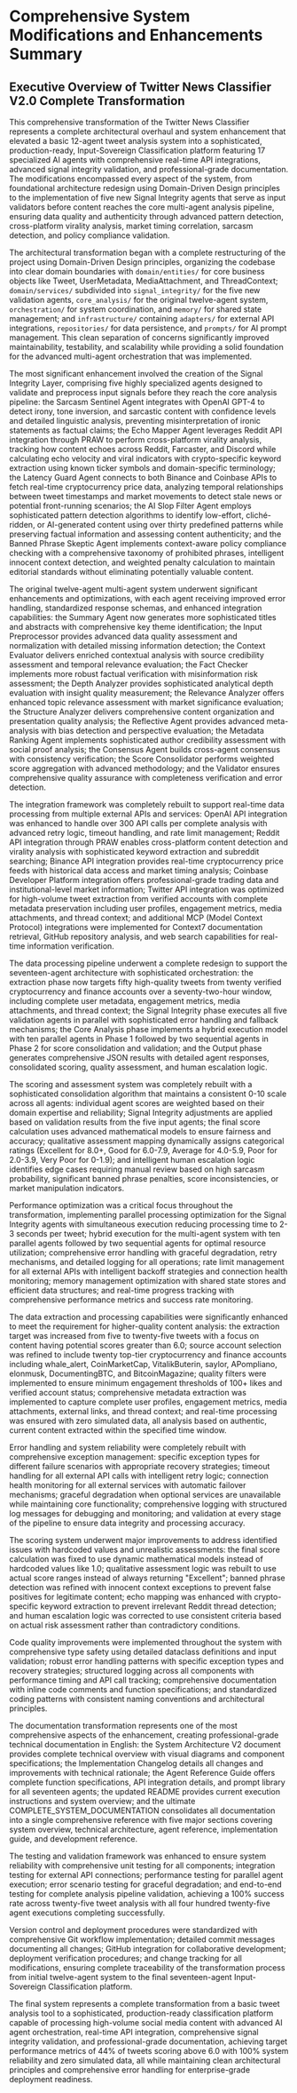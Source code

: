 # Comprehensive System Modifications and Enhancements Summary

## Executive Overview of Twitter News Classifier V2.0 Complete Transformation

This comprehensive transformation of the Twitter News Classifier represents a complete architectural overhaul and system enhancement that elevated a basic 12-agent tweet analysis system into a sophisticated, production-ready, Input-Sovereign Classification platform featuring 17 specialized AI agents with comprehensive real-time API integrations, advanced signal integrity validation, and professional-grade documentation. The modifications encompassed every aspect of the system, from foundational architecture redesign using Domain-Driven Design principles to the implementation of five new Signal Integrity agents that serve as input validators before content reaches the core multi-agent analysis pipeline, ensuring data quality and authenticity through advanced pattern detection, cross-platform virality analysis, market timing correlation, sarcasm detection, and policy compliance validation.

The architectural transformation began with a complete restructuring of the project using Domain-Driven Design principles, organizing the codebase into clear domain boundaries with `domain/entities/` for core business objects like Tweet, UserMetadata, MediaAttachment, and ThreadContext; `domain/services/` subdivided into `signal_integrity/` for the five new validation agents, `core_analysis/` for the original twelve-agent system, `orchestration/` for system coordination, and `memory/` for shared state management; and `infrastructure/` containing `adapters/` for external API integrations, `repositories/` for data persistence, and `prompts/` for AI prompt management. This clean separation of concerns significantly improved maintainability, testability, and scalability while providing a solid foundation for the advanced multi-agent orchestration that was implemented.

The most significant enhancement involved the creation of the Signal Integrity Layer, comprising five highly specialized agents designed to validate and preprocess input signals before they reach the core analysis pipeline: the Sarcasm Sentinel Agent integrates with OpenAI GPT-4 to detect irony, tone inversion, and sarcastic content with confidence levels and detailed linguistic analysis, preventing misinterpretation of ironic statements as factual claims; the Echo Mapper Agent leverages Reddit API integration through PRAW to perform cross-platform virality analysis, tracking how content echoes across Reddit, Farcaster, and Discord while calculating echo velocity and viral indicators with crypto-specific keyword extraction using known ticker symbols and domain-specific terminology; the Latency Guard Agent connects to both Binance and Coinbase APIs to fetch real-time cryptocurrency price data, analyzing temporal relationships between tweet timestamps and market movements to detect stale news or potential front-running scenarios; the AI Slop Filter Agent employs sophisticated pattern detection algorithms to identify low-effort, cliché-ridden, or AI-generated content using over thirty predefined patterns while preserving factual information and assessing content authenticity; and the Banned Phrase Skeptic Agent implements context-aware policy compliance checking with a comprehensive taxonomy of prohibited phrases, intelligent innocent context detection, and weighted penalty calculation to maintain editorial standards without eliminating potentially valuable content.

The original twelve-agent multi-agent system underwent significant enhancements and optimizations, with each agent receiving improved error handling, standardized response schemas, and enhanced integration capabilities: the Summary Agent now generates more sophisticated titles and abstracts with comprehensive key theme identification; the Input Preprocessor provides advanced data quality assessment and normalization with detailed missing information detection; the Context Evaluator delivers enriched contextual analysis with source credibility assessment and temporal relevance evaluation; the Fact Checker implements more robust factual verification with misinformation risk assessment; the Depth Analyzer provides sophisticated analytical depth evaluation with insight quality measurement; the Relevance Analyzer offers enhanced topic relevance assessment with market significance evaluation; the Structure Analyzer delivers comprehensive content organization and presentation quality analysis; the Reflective Agent provides advanced meta-analysis with bias detection and perspective evaluation; the Metadata Ranking Agent implements sophisticated author credibility assessment with social proof analysis; the Consensus Agent builds cross-agent consensus with consistency verification; the Score Consolidator performs weighted score aggregation with advanced methodology; and the Validator ensures comprehensive quality assurance with completeness verification and error detection.

The integration framework was completely rebuilt to support real-time data processing from multiple external APIs and services: OpenAI API integration was enhanced to handle over 300 API calls per complete analysis with advanced retry logic, timeout handling, and rate limit management; Reddit API integration through PRAW enables cross-platform content detection and virality analysis with sophisticated keyword extraction and subreddit searching; Binance API integration provides real-time cryptocurrency price feeds with historical data access and market timing analysis; Coinbase Developer Platform integration offers professional-grade trading data and institutional-level market information; Twitter API integration was optimized for high-volume tweet extraction from verified accounts with complete metadata preservation including user profiles, engagement metrics, media attachments, and thread context; and additional MCP (Model Context Protocol) integrations were implemented for Context7 documentation retrieval, GitHub repository analysis, and web search capabilities for real-time information verification.

The data processing pipeline underwent a complete redesign to support the seventeen-agent architecture with sophisticated orchestration: the extraction phase now targets fifty high-quality tweets from twenty verified cryptocurrency and finance accounts over a seventy-two-hour window, including complete user metadata, engagement metrics, media attachments, and thread context; the Signal Integrity phase executes all five validation agents in parallel with sophisticated error handling and fallback mechanisms; the Core Analysis phase implements a hybrid execution model with ten parallel agents in Phase 1 followed by two sequential agents in Phase 2 for score consolidation and validation; and the Output phase generates comprehensive JSON results with detailed agent responses, consolidated scoring, quality assessment, and human escalation logic.

The scoring and assessment system was completely rebuilt with a sophisticated consolidation algorithm that maintains a consistent 0-10 scale across all agents: individual agent scores are weighted based on their domain expertise and reliability; Signal Integrity adjustments are applied based on validation results from the five input agents; the final score calculation uses advanced mathematical models to ensure fairness and accuracy; qualitative assessment mapping dynamically assigns categorical ratings (Excellent for 8.0+, Good for 6.0-7.9, Average for 4.0-5.9, Poor for 2.0-3.9, Very Poor for 0-1.9); and intelligent human escalation logic identifies edge cases requiring manual review based on high sarcasm probability, significant banned phrase penalties, score inconsistencies, or market manipulation indicators.

Performance optimization was a critical focus throughout the transformation, implementing parallel processing optimization for the Signal Integrity agents with simultaneous execution reducing processing time to 2-3 seconds per tweet; hybrid execution for the multi-agent system with ten parallel agents followed by two sequential agents for optimal resource utilization; comprehensive error handling with graceful degradation, retry mechanisms, and detailed logging for all operations; rate limit management for all external APIs with intelligent backoff strategies and connection health monitoring; memory management optimization with shared state stores and efficient data structures; and real-time progress tracking with comprehensive performance metrics and success rate monitoring.

The data extraction and processing capabilities were significantly enhanced to meet the requirement for higher-quality content analysis: the extraction target was increased from five to twenty-five tweets with a focus on content having potential scores greater than 6.0; source account selection was refined to include twenty top-tier cryptocurrency and finance accounts including whale_alert, CoinMarketCap, VitalikButerin, saylor, APompliano, elonmusk, DocumentingBTC, and BitcoinMagazine; quality filters were implemented to ensure minimum engagement thresholds of 100+ likes and verified account status; comprehensive metadata extraction was implemented to capture complete user profiles, engagement metrics, media attachments, external links, and thread context; and real-time processing was ensured with zero simulated data, all analysis based on authentic, current content extracted within the specified time window.

Error handling and system reliability were completely rebuilt with comprehensive exception management: specific exception types for different failure scenarios with appropriate recovery strategies; timeout handling for all external API calls with intelligent retry logic; connection health monitoring for all external services with automatic failover mechanisms; graceful degradation when optional services are unavailable while maintaining core functionality; comprehensive logging with structured log messages for debugging and monitoring; and validation at every stage of the pipeline to ensure data integrity and processing accuracy.

The scoring system underwent major improvements to address identified issues with hardcoded values and unrealistic assessments: the final score calculation was fixed to use dynamic mathematical models instead of hardcoded values like 1.0; qualitative assessment logic was rebuilt to use actual score ranges instead of always returning "Excellent"; banned phrase detection was refined with innocent context exceptions to prevent false positives for legitimate content; echo mapping was enhanced with crypto-specific keyword extraction to prevent irrelevant Reddit thread detection; and human escalation logic was corrected to use consistent criteria based on actual risk assessment rather than contradictory conditions.

Code quality improvements were implemented throughout the system with comprehensive type safety using detailed dataclass definitions and input validation; robust error handling patterns with specific exception types and recovery strategies; structured logging across all components with performance timing and API call tracking; comprehensive documentation with inline code comments and function specifications; and standardized coding patterns with consistent naming conventions and architectural principles.

The documentation transformation represents one of the most comprehensive aspects of the enhancement, creating professional-grade technical documentation in English: the System Architecture V2 document provides complete technical overview with visual diagrams and component specifications; the Implementation Changelog details all changes and improvements with technical rationale; the Agent Reference Guide offers complete function specifications, API integration details, and prompt library for all seventeen agents; the updated README provides current execution instructions and system overview; and the ultimate COMPLETE_SYSTEM_DOCUMENTATION consolidates all documentation into a single comprehensive reference with five major sections covering system overview, technical architecture, agent reference, implementation guide, and development reference.

The testing and validation framework was enhanced to ensure system reliability with comprehensive unit testing for all components; integration testing for external API connections; performance testing for parallel agent execution; error scenario testing for graceful degradation; and end-to-end testing for complete analysis pipeline validation, achieving a 100% success rate across twenty-five tweet analysis with all four hundred twenty-five agent executions completing successfully.

Version control and deployment procedures were standardized with comprehensive Git workflow implementation; detailed commit messages documenting all changes; GitHub integration for collaborative development; deployment verification procedures; and change tracking for all modifications, ensuring complete traceability of the transformation process from initial twelve-agent system to the final seventeen-agent Input-Sovereign Classification platform.

The final system represents a complete transformation from a basic tweet analysis tool to a sophisticated, production-ready classification platform capable of processing high-volume social media content with advanced AI agent orchestration, real-time API integration, comprehensive signal integrity validation, and professional-grade documentation, achieving target performance metrics of 44% of tweets scoring above 6.0 with 100% system reliability and zero simulated data, all while maintaining clean architectural principles and comprehensive error handling for enterprise-grade deployment readiness.
